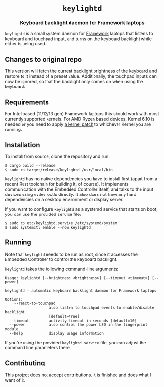 <div align="center">

# `keylightd`

### Keyboard backlight daemon for Framework laptops

</div>

`keylightd` is a small system daemon for [Framework] laptops that listens to keyboard and touchpad input, and turns on the keyboard backlight while either is being used.

[Framework]: https://frame.work/

## Changes to original repo
This version will fetch the current backlight brightness of the keyboard and restore to it instead of a preset
value. Additionally, the touchpad inputs can now be ignored, so that the backlight only comes on when using the
keyboard.

## Requirements
For Intel based (11/12/13 gen) Framework laptops this should work with most
currently supported kernels. For AMD Ryzen based devices, Kernel 6.10 is needed
or you need to apply [a kernel patch](https://lore.kernel.org/chrome-platform/20231005160701.19987-1-dustin@howett.net/#t)
to whichever Kernel you are running.

## Installation

To install from source, clone the repository and run:

```shell
$ cargo build --release
$ sudo cp target/release/keylightd /usr/local/bin
```

`keylightd` has no native dependencies you have to install first (apart from a recent Rust toolchain for building it, of course).
It implements communication with the Embedded Controller itself, and talks to the input devices using `evdev` ioctls directly.
It also does not have any hard dependencies on a desktop environment or display server.

If you want to configure `keylightd` as a systemd service that starts on boot, you can use the provided service file:

```shell
$ sudo cp etc/keylightd.service /etc/systemd/system
$ sudo systemctl enable --now keylightd
```

## Running

Note that `keylightd` needs to be run as root, since it accesses the Embedded Controller to control the keyboard backlight.

`keylightd` takes the following command-line arguments:

```
Usage: keylightd [--brightness <brightness>] [--timeout <timeout>] [--power]

keylightd - automatic keyboard backlight daemon for Framework laptops

Options:
    --react-to-touchpad
                    also listen to touchpad events to enable/disable backlight 
                    [default=true]
  --timeout         activity timeout in seconds [default=10]
  --power           also control the power LED in the fingerprint module
  --help            display usage information
```

If you're using the provided `keylightd.service` file, you can adjust the command line parameters there.

## Contributing

This project does not accept contributions. It is finished and does what I want of it.
